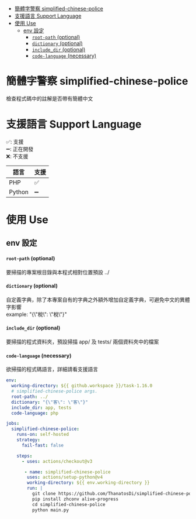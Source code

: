 - [簡體字警察 simplified-chinese-police](#簡體字警察-simplified-chinese-police)
- [支援語言 Support Language](#支援語言-support-language)
- [使用 Use](#使用-use)
  - [env 設定](#env-設定)
      - [`root-path` (optional)](#root-path-optional)
      - [`dictionary` (optional)](#dictionary-optional)
      - [`include_dir` (optional)](#include_dir-optional)
      - [`code-language` (necessary)](#code-language-necessary)


# 簡體字警察 simplified-chinese-police
檢查程式碼中的註解是否帶有簡體中文

# 支援語言 Support Language
✅: 支援  
➖: 正在開發  
❌: 不支援  

| 語言   | 支援 |
| ------ | ---- |
| PHP    | ✅    |
| Python | ➖    |

# 使用 Use
## env 設定
#### `root-path` (optional)
要掃描的專案根目錄與本程式相對位置預設 ../
#### `dictionary` (optional)
自定義字典，除了本專案自有的字典之外額外增加自定義字典，可避免中文的異體字影響  
example: "{\\"稅\\": \\"稅\\"}"
#### `include_dir` (optional)
要掃描的程式資料夾，預設掃描 app/ 及 tests/ 兩個資料夾中的檔案
#### `code-language` (necessary)
欲掃描的程式碼語言，詳細請看支援語言

```yaml
env:
  working-directory: ${{ github.workspace }}/task-1.16.0
  # simplified-chinese-police args.
  root-path: ../
  dictionary: "{\"客\": \"客\"}"
  include_dir: app, tests
  code-language: php

jobs:
  simplified-chinese-police:
    runs-on: self-hosted
    strategy:
      fail-fast: false

    steps:
      - uses: actions/checkout@v3

       - name: simplified-chinese-police
        uses: actions/setup-python@v4
        working-directory: ${{ env.working-directory }}
        run: |
          git clone https://github.com/ThanatosDi/simplified-chinese-police.git simplified-chinese-police
          pip install zhconv alive-progress
          cd simplified-chinese-police
          python main.py
          
          

      


```
